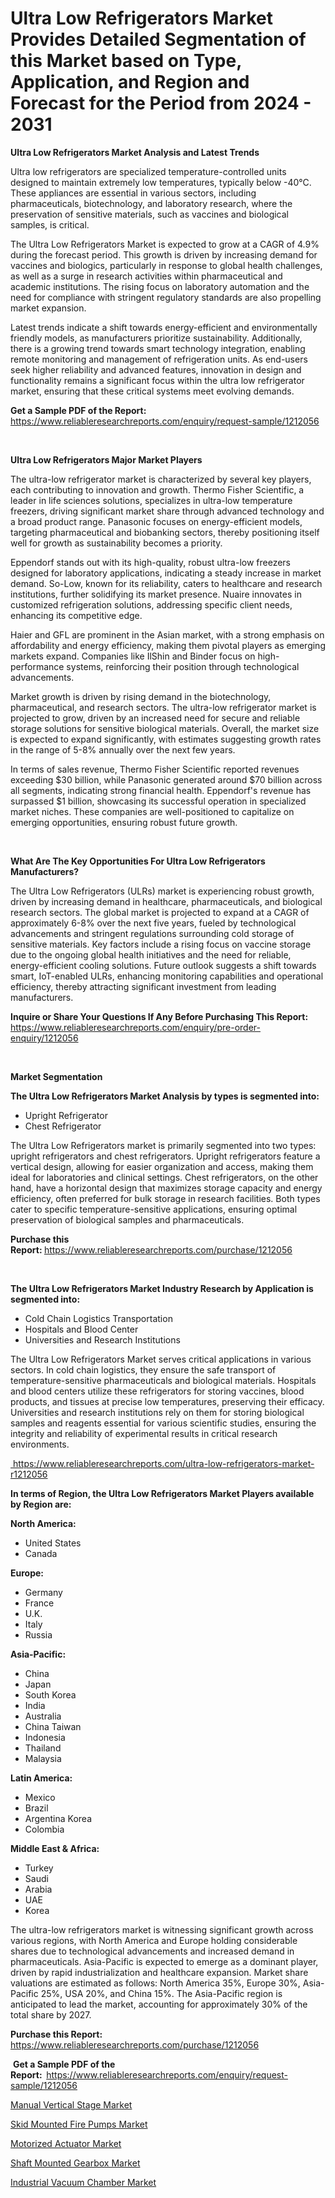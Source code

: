 <p><h1>Ultra Low Refrigerators Market Provides Detailed Segmentation of this Market based on Type, Application, and Region and Forecast for the Period from 2024 - 2031</h1></p><p><strong>Ultra Low Refrigerators Market Analysis and Latest Trends</strong></p>
<p><p>Ultra low refrigerators are specialized temperature-controlled units designed to maintain extremely low temperatures, typically below -40°C. These appliances are essential in various sectors, including pharmaceuticals, biotechnology, and laboratory research, where the preservation of sensitive materials, such as vaccines and biological samples, is critical.</p><p>The Ultra Low Refrigerators Market is expected to grow at a CAGR of 4.9% during the forecast period. This growth is driven by increasing demand for vaccines and biologics, particularly in response to global health challenges, as well as a surge in research activities within pharmaceutical and academic institutions. The rising focus on laboratory automation and the need for compliance with stringent regulatory standards are also propelling market expansion.</p><p>Latest trends indicate a shift towards energy-efficient and environmentally friendly models, as manufacturers prioritize sustainability. Additionally, there is a growing trend towards smart technology integration, enabling remote monitoring and management of refrigeration units. As end-users seek higher reliability and advanced features, innovation in design and functionality remains a significant focus within the ultra low refrigerator market, ensuring that these critical systems meet evolving demands.</p></p>
<p><strong>Get a Sample PDF of the Report:&nbsp;</strong> <a href="https://www.reliableresearchreports.com/enquiry/request-sample/1212056?utm_campaign=1333&utm_medium=2&utm_source=Github&utm_content=ia&utm_term=06102024&utm_id=ultra-low-refrigerators">https://www.reliableresearchreports.com/enquiry/request-sample/1212056</a></p>
<p>&nbsp;</p>
<p><strong>Ultra Low Refrigerators Major Market Players</strong></p>
<p><p>The ultra-low refrigerator market is characterized by several key players, each contributing to innovation and growth. Thermo Fisher Scientific, a leader in life sciences solutions, specializes in ultra-low temperature freezers, driving significant market share through advanced technology and a broad product range. Panasonic focuses on energy-efficient models, targeting pharmaceutical and biobanking sectors, thereby positioning itself well for growth as sustainability becomes a priority.</p><p>Eppendorf stands out with its high-quality, robust ultra-low freezers designed for laboratory applications, indicating a steady increase in market demand. So-Low, known for its reliability, caters to healthcare and research institutions, further solidifying its market presence. Nuaire innovates in customized refrigeration solutions, addressing specific client needs, enhancing its competitive edge.</p><p>Haier and GFL are prominent in the Asian market, with a strong emphasis on affordability and energy efficiency, making them pivotal players as emerging markets expand. Companies like IlShin and Binder focus on high-performance systems, reinforcing their position through technological advancements.</p><p>Market growth is driven by rising demand in the biotechnology, pharmaceutical, and research sectors. The ultra-low refrigerator market is projected to grow, driven by an increased need for secure and reliable storage solutions for sensitive biological materials. Overall, the market size is expected to expand significantly, with estimates suggesting growth rates in the range of 5-8% annually over the next few years.</p><p>In terms of sales revenue, Thermo Fisher Scientific reported revenues exceeding $30 billion, while Panasonic generated around $70 billion across all segments, indicating strong financial health. Eppendorf's revenue has surpassed $1 billion, showcasing its successful operation in specialized market niches. These companies are well-positioned to capitalize on emerging opportunities, ensuring robust future growth.</p></p>
<p>&nbsp;</p>
<p><strong>What Are The Key Opportunities For Ultra Low Refrigerators Manufacturers?</strong></p>
<p><p>The Ultra Low Refrigerators (ULRs) market is experiencing robust growth, driven by increasing demand in healthcare, pharmaceuticals, and biological research sectors. The global market is projected to expand at a CAGR of approximately 6-8% over the next five years, fueled by technological advancements and stringent regulations surrounding cold storage of sensitive materials. Key factors include a rising focus on vaccine storage due to the ongoing global health initiatives and the need for reliable, energy-efficient cooling solutions. Future outlook suggests a shift towards smart, IoT-enabled ULRs, enhancing monitoring capabilities and operational efficiency, thereby attracting significant investment from leading manufacturers.</p></p>
<p><strong>Inquire or Share Your Questions If Any Before Purchasing This Report:</strong> <a href="https://www.reliableresearchreports.com/enquiry/pre-order-enquiry/1212056?utm_campaign=1333&utm_medium=2&utm_source=Github&utm_content=ia&utm_term=06102024&utm_id=ultra-low-refrigerators">https://www.reliableresearchreports.com/enquiry/pre-order-enquiry/1212056</a></p>
<p>&nbsp;</p>
<p><strong>Market Segmentation</strong></p>
<p><strong>The Ultra Low Refrigerators Market Analysis by types is segmented into:</strong></p>
<p><ul><li>Upright Refrigerator</li><li>Chest Refrigerator</li></ul></p>
<p><p>The Ultra Low Refrigerators market is primarily segmented into two types: upright refrigerators and chest refrigerators. Upright refrigerators feature a vertical design, allowing for easier organization and access, making them ideal for laboratories and clinical settings. Chest refrigerators, on the other hand, have a horizontal design that maximizes storage capacity and energy efficiency, often preferred for bulk storage in research facilities. Both types cater to specific temperature-sensitive applications, ensuring optimal preservation of biological samples and pharmaceuticals.</p></p>
<p><strong>Purchase this Report:&nbsp;</strong><a href="https://www.reliableresearchreports.com/purchase/1212056?utm_campaign=1333&utm_medium=2&utm_source=Github&utm_content=ia&utm_term=06102024&utm_id=ultra-low-refrigerators">https://www.reliableresearchreports.com/purchase/1212056</a></p>
<p>&nbsp;</p>
<p><strong>The Ultra Low Refrigerators Market Industry Research by Application is segmented into:</strong></p>
<p><ul><li>Cold Chain Logistics Transportation</li><li>Hospitals and Blood Center</li><li>Universities and Research Institutions</li></ul></p>
<p><p>The Ultra Low Refrigerators Market serves critical applications in various sectors. In cold chain logistics, they ensure the safe transport of temperature-sensitive pharmaceuticals and biological materials. Hospitals and blood centers utilize these refrigerators for storing vaccines, blood products, and tissues at precise low temperatures, preserving their efficacy. Universities and research institutions rely on them for storing biological samples and reagents essential for various scientific studies, ensuring the integrity and reliability of experimental results in critical research environments.</p></p>
<p><a href="https://www.reliableresearchreports.com/ultra-low-refrigerators-market-r1212056?utm_campaign=1333&utm_medium=2&utm_source=Github&utm_content=ia&utm_term=06102024&utm_id=ultra-low-refrigerators">&nbsp;https://www.reliableresearchreports.com/ultra-low-refrigerators-market-r1212056</a></p>
<p><strong>In terms of Region, the Ultra Low Refrigerators Market Players available by Region are:</strong></p>
<p>
    <p> <strong> North America: </strong>
        <ul>
            <li>United States</li>
            <li>Canada</li>
        </ul>
        </p> 
    <p> <strong> Europe: </strong>
        <ul>
            <li>Germany</li>
            <li>France</li>
            <li>U.K.</li>
            <li>Italy</li>
            <li>Russia</li>
        </ul>
        </p> 
    <p> <strong> Asia-Pacific: </strong>
        <ul>
            <li>China</li>
            <li>Japan</li>
            <li>South Korea</li>
            <li>India</li>
            <li>Australia</li>
            <li>China Taiwan</li>
            <li>Indonesia</li>
            <li>Thailand</li>
            <li>Malaysia</li>
        </ul>
        </p> 
    <p> <strong> Latin America: </strong>
        <ul>
            <li>Mexico</li>
            <li>Brazil</li>
            <li>Argentina Korea</li>
            <li>Colombia</li>
        </ul>
        </p> 
    <p> <strong> Middle East & Africa: </strong>
        <ul>
            <li>Turkey</li>
            <li>Saudi</li>
            <li>Arabia</li>
            <li>UAE</li>
            <li>Korea</li>
        </ul>
    </p>
    </p>
<p><p>The ultra-low refrigerators market is witnessing significant growth across various regions, with North America and Europe holding considerable shares due to technological advancements and increased demand in pharmaceuticals. Asia-Pacific is expected to emerge as a dominant player, driven by rapid industrialization and healthcare expansion. Market share valuations are estimated as follows: North America 35%, Europe 30%, Asia-Pacific 25%, USA 20%, and China 15%. The Asia-Pacific region is anticipated to lead the market, accounting for approximately 30% of the total share by 2027.</p></p>
<p><strong>Purchase this Report: </strong><a href="https://www.reliableresearchreports.com/purchase/1212056?utm_campaign=1333&utm_medium=2&utm_source=Github&utm_content=ia&utm_term=06102024&utm_id=ultra-low-refrigerators">https://www.reliableresearchreports.com/purchase/1212056</a></p>
<p>&nbsp;<strong>Get a Sample PDF of the Report:&nbsp;&nbsp;</strong><a href="https://www.reliableresearchreports.com/enquiry/request-sample/1212056?utm_campaign=1333&utm_medium=2&utm_source=Github&utm_content=ia&utm_term=06102024&utm_id=ultra-low-refrigerators">https://www.reliableresearchreports.com/enquiry/request-sample/1212056</a></p>
<p><strong></strong></p>
<p><p><a href="https://www.linkedin.com/pulse/manual-vertical-stage-market-analysis-product-segmentation-ezcsf?utm_campaign=1333&utm_medium=2&utm_source=Github&utm_content=ia&utm_term=06102024&utm_id=ultra-low-refrigerators">Manual Vertical Stage Market</a></p><p><a href="https://www.linkedin.com/pulse/skid-mounted-fire-pumps-market-innovations-trends-comprehensive-hzvif?utm_campaign=1333&utm_medium=2&utm_source=Github&utm_content=ia&utm_term=06102024&utm_id=ultra-low-refrigerators">Skid Mounted Fire Pumps Market</a></p><p><a href="https://www.linkedin.com/pulse/motorized-actuator-market-trends-detailed-study-its-segmentation-vat8f?utm_campaign=1333&utm_medium=2&utm_source=Github&utm_content=ia&utm_term=06102024&utm_id=ultra-low-refrigerators">Motorized Actuator Market</a></p><p><a href="https://www.linkedin.com/pulse/shaft-mounted-gearbox-market-forecast-global-trends-analysis-afdzf?utm_campaign=1333&utm_medium=2&utm_source=Github&utm_content=ia&utm_term=06102024&utm_id=ultra-low-refrigerators">Shaft Mounted Gearbox Market</a></p><p><a href="https://www.linkedin.com/pulse/industrial-vacuum-chamber-market-strategic-insights-product-zqp7f?utm_campaign=1333&utm_medium=2&utm_source=Github&utm_content=ia&utm_term=06102024&utm_id=ultra-low-refrigerators">Industrial Vacuum Chamber Market</a></p></p>